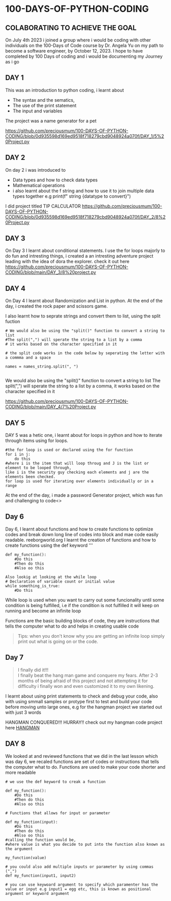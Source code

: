 # 100-DAYS-OF-PYTHON-CODING

## COLABORATING TO ACHIEVE THE GOAL
On July 4th 2023 i joined a group where i would be coding with other individuals on the 100-Days of Code course by Dr. Angela Yu on my path to become a software engineer, by October 12, 2023. I hope to have completed by 100 Days of coding and i would be documenting my Journey as i go

## DAY 1
This was an introduction to python coding, i learnt about 
- The syntax and the sematics, 
- The use of the print statement
- The input and variables

The project was a name generator for a pet

https://github.com/preciousmum/100-DAYS-OF-PYTHON-CODING/blob/0d935598d169ed9518f718279cbd9048924a070f/DAY_1/5%20Project.py



## DAY 2
On day 2 i was introduced to 
- Data types and how to check data types
- Mathematical operations
- i also learnt about the f string and how to use it to join multiple data types together
  e.g print(f" string {datatype to convert}")

 I did project titled TIP CALCULATOR
https://github.com/preciousmum/100-DAYS-OF-PYTHON-CODING/blob/0d935598d169ed9518f718279cbd9048924a070f/DAY_2/8%20Project.py

## DAY 3
On Day 3 I learnt about conditional statements. I use the for loops majorly to do fun and intresting things, i created a an intresting adventure project leading with the idea of dora the explorer. check it out here
https://github.com/preciousmum/100-DAYS-OF-PYTHON-CODING/blob/main/DAY_3/8%20project.py

## DAY 4
On Day 4 I learnt about Randomization and List in python.
At the end of the day, i created the rock paper and scissors game.

I also learnt how to seprate strings and convert them to list, using the split fuction
```
# We would also be using the "split()" function to convert a string to list
#The split(",") will sperate the string to a list by a comma
# it works based on the character specified in it

# the split code works in the code below by seperating the letter with a commma and a space

names = names_string.split(", ")


```
 We would also be using the "split()" function to convert a string to list
 The split(",") will sperate the string to a list by a comma, it works based on the character specified in it

https://github.com/preciousmum/100-DAYS-OF-PYTHON-CODING/blob/main/DAY_4/7%20Project.py

## DAY 5
DAY 5 was a hetic one, i learnt about for loops in python and how to iterate through items using for loops. 

    #the for loop is used or declared using the for function
    for i in j:
        do this
    #where i is the item that will loop throug and J is the list or element to be looped through, 
    like i is the security guy checking each elements and j are the elements been checked.
    for loop is used for iterating over elements individually or in a range



At the end of the day, i made a password Generator project, which was fun and challenging to code<>

## Day 6
Day 6, I learnt about functions and how to create functions to optimize codes and break down long line of codes into block and mae code easily readable.
reeborgworld.org
I learnt the creation of functions and how to create functions using the def keyword
''' 
    
    def my_function():
        #Do this
        #Then do this
        #Also oo this
    
    Also lookig at looking at the while loop
    # Declaration of variable count or initial value
    while something_is_true:
        #Do this
    

While loop is used  when you want to carry out some funcionality until some condition is being fulfilled, i.e if the condition is not fulfilled it will keep on running and become an infinite loop

Functions are the basic building blocks of code, they are instructions that tells the computer what to do and helps in creating usable code 

>Tips: when you don't know why you are getting an infinite loop simply print out what is going on or the code.


## Day 7
>I finally did it!!!<br>
>I finally beat the hang man game and conquere my fears.
After 2-3 months of being afraid of this project and not attempting it for difficulty i finally won and even customized it to my own likening.

I learnt about using print statements to check and debug your code, also with using smmall samples or protype first to test and build your code before moving unto large ones, e.g for the hangman project we started out with just 3 words

HANGMAN CONQUERED!!! HURRAY!!
check out my hangman code project here
[HANGMAN](https://github.com/preciousmum/100-DAYS-OF-PYTHON-CODING/tree/e5c5470fd5735841315a6b5a21e3165b503a6c73/DAY_7)

## DAY 8
We looked at and reviewed functions that we did in the last lesson which was day 6, we recaled functions are set of codes or instructions that tells the computer what to do. Functions are used to make your code shorter and more readable
<br>
```
# we use the def keyword to creak a function

def my_function():
    #Do this
    #Then do this
    #Also oo this

# Functions that allows for input or parameter

def my_function(input):
    #Do this
    #Then do this
    #Also oo this
#calling the function would be, 
#where value is what you decide to put into the function also known as the argument

my_function(value)

# you could also add multiple inputs or parameter by using commas (",")
def my_function(input1, input2)

# you can use keywoard argument to specify which paramenter has the value or input e.g input1 = egg etc, this is known as positional argument or keyword argument


```
